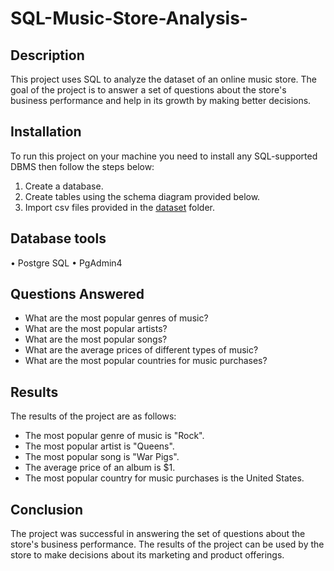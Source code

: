 # SQL-Music-Store-Analysis-
## Description 
This project uses SQL to analyze the dataset of an online music store. The goal of the project is to answer a set of questions about the store's business performance and help in its growth by making better decisions.
## Installation
To run this project on your machine you need to install any SQL-supported DBMS then follow the steps below:
1. Create a database.
2. Create tables using the schema diagram provided below.
3. Import csv files provided in the <a href="https://github.com/elisharon/SQL-Music-Store-Analysis-/blob/main/music%20store%20data.zip">dataset</a> folder.

## Database tools 
• Postgre SQL
• PgAdmin4

## Questions Answered

* What are the most popular genres of music?
* What are the most popular artists?
* What are the most popular songs?
* What are the average prices of different types of music?
* What are the most popular countries for music purchases?

## Results

The results of the project are as follows:

* The most popular genre of music is "Rock".
* The most popular artist is "Queens".
* The most popular song is "War Pigs".
* The average price of an album is $1.
* The most popular country for music purchases is the United States.


## Conclusion

The project was successful in answering the set of questions about the store's business performance. The results of the project can be used by the store to make decisions about its marketing and product offerings.
